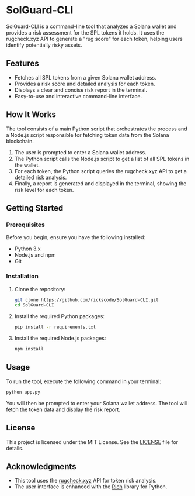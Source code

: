 # SolGuard-CLI

SolGuard-CLI is a command-line tool that analyzes a Solana wallet and provides a risk assessment for the SPL tokens it holds. It uses the rugcheck.xyz API to generate a "rug score" for each token, helping users identify potentially risky assets.

## Features

- Fetches all SPL tokens from a given Solana wallet address.
- Provides a risk score and detailed analysis for each token.
- Displays a clear and concise risk report in the terminal.
- Easy-to-use and interactive command-line interface.

## How It Works

The tool consists of a main Python script that orchestrates the process and a Node.js script responsible for fetching token data from the Solana blockchain.

1.  The user is prompted to enter a Solana wallet address.
2.  The Python script calls the Node.js script to get a list of all SPL tokens in the wallet.
3.  For each token, the Python script queries the rugcheck.xyz API to get a detailed risk analysis.
4.  Finally, a report is generated and displayed in the terminal, showing the risk level for each token.

## Getting Started

### Prerequisites

Before you begin, ensure you have the following installed:

- Python 3.x
- Node.js and npm
- Git

### Installation

1.  Clone the repository:

    ```bash
    git clone https://github.com/rickscode/SolGuard-CLI.git
    cd SolGuard-CLI
    ```

2.  Install the required Python packages:

    ```bash
    pip install -r requirements.txt
    ```

3.  Install the required Node.js packages:

    ```bash
    npm install
    ```

## Usage

To run the tool, execute the following command in your terminal:

```bash
python app.py
```

You will then be prompted to enter your Solana wallet address. The tool will fetch the token data and display the risk report.

## License

This project is licensed under the MIT License. See the [LICENSE](LICENSE) file for details.

## Acknowledgments

- This tool uses the [rugcheck.xyz](https://rugcheck.xyz/) API for token risk analysis.
- The user interface is enhanced with the [Rich](https://github.com/Textualize/rich) library for Python.
